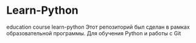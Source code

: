 # Learn-Python
education course learn-python
Этот репозиторий был сделан в рамках образовательной программы.
Для обучения Python и работы с Git

